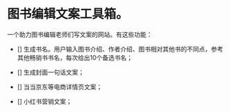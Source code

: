 # 图书编辑文案工具箱。
一个助力图书编辑老师们写文案的网站。有这些功能：

- [] 生成书名。用户输入图书介绍、作者介绍、图书相对其他书的不同点，参考其他畅销书书名，每次给出10个备选书名；

- [] 生成封面一句话文案；

- [] 当当京东等电商详情页文案；

- [] 小红书营销文案；